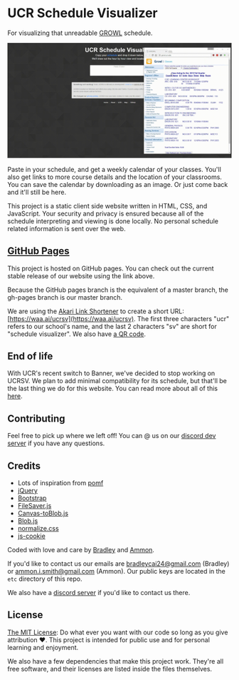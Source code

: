 UCR Schedule Visualizer
=======================

For visualizing that unreadable [GROWL](https://ucribm.ucr.edu/Paws/PAWS.html) schedule.

<img src="img/ucrsv-demo.gif" alt="Drawing" style="width: 960px;"/>

Paste in your schedule, and get a weekly calendar of your classes. You'll also get links to more course details and the location of your classrooms. You can save the calendar by downloading as an image. Or just come back and it'll still be here.

This project is a static client side website written in HTML, CSS, and JavaScript. Your security and privacy is ensured because
all of the schedule interpreting and viewing is done locally. No personal schedule
related information is sent over the web.

[GitHub Pages](https://bradleycai.github.io/ucr-schedule-visualizer/)
--------------------------------------------------------

This project is hosted on GitHub pages. You can check out the current stable release
of our website using the link above.

Because the GitHub pages branch is the equivalent of a master branch, the gh-pages
branch is our master branch.

We are using the [Akari Link Shortener](https://waa.ai/) to create a short URL: [https://waa.ai/ucrsv](https://waa.ai/ucrsv). The
first three characters "ucr" refers to our school's name, and the last 2 characters "sv" are short for "schedule visualizer". We also have [a QR code](http://bradleycai.github.io/ucr-schedule-visualizer/img/waaai-qr.png).

End of life
-----------

With UCR's recent switch to Banner, we've decided to stop working on UCRSV. We plan to add minimal compatibility for its schedule, but that'll be the last thing we do for this website. You can read more about all of this [here](https://bradleycai.github.io/ucr-schedule-visualizer/about.html#end).

Contributing
------

Feel free to pick up where we left off! You can @ us on our [discord dev server](https://discord.gg/0vTWbxIL45ClG4mV) if you have any questions.

Credits
-------

<ul>
  <li>Lots of inspiration from <a href="https://github.com/nokonoko/Pomf">pomf</a></li>
  <li><a href="https://jquery.com/">jQuery</a></li>
  <li><a href="http://getbootstrap.com/">Bootstrap</a></li>
  <li><a href="https://github.com/eligrey/FileSaver.js/">FileSaver.js</a></li>
  <li><a href="https://github.com/eligrey/canvas-toBlob.js">Canvas-toBlob.js</a></li>
  <li><a href="https://github.com/eligrey/Blob.js">Blob.js</a></li>
  <li><a href="https://necolas.github.io/normalize.css/">normalize.css</a></li>
  <li><a href="https://github.com/js-cookie/js-cookie">js-cookie</a></li>
</ul>

Coded with love and care by [Bradley](https://github.com/BradleyCai) and [Ammon](https://github.com/ammongit).

If you'd like to contact us our emails are [bradleycai24@gmail.com](mailto:bradleycai24@gmail.com) (Bradley) or [ammon.i.smith@gmail.com](mailto:ammon.i.smith@gmail.com) (Ammon). Our public keys are located in the `etc` directory of this repo.

We also have a [discord server](https://discord.gg/0vTWbxIL45ClG4mV) if you'd like to contact us there.

License
-------

[The MIT License](LICENSE.md): Do what ever you want with our code so long as you give attribution :heart:. This project is intended for public use and for personal learning and enjoyment.

We also have a few dependencies that make this project work. They're all free software,
and their licenses are listed inside the files themselves.
